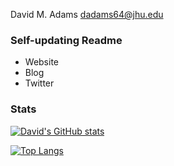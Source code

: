 David M. Adams
dadams64@jhu.edu


### Self-updating Readme
- Website
- Blog
- Twitter

### Stats
[![David's GitHub stats](https://github-readme-stats.vercel.app/api?username=davidatoms)](https://github.com/davidatoms/github-readme-stats)

[![Top Langs](https://github-readme-stats.vercel.app/api/top-langs/?username=davidatoms&layout=compact)](https://github.com/davidatoms/github-readme-stats)
